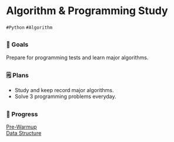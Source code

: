 # Algorithm & Programming Study
`#Python` `#Algorithm`

##

### :checkered_flag: Goals
Prepare for programming tests and learn major algorithms.

##

### :spiral_notepad: Plans
- Study and keep record major algorithms.
- Solve 3 programming problems everyday.

##

### :calendar: Progress
[Pre-Warmup](./pre-warmup/pre-warmup.md)\
[Data Structure](./data-structure/data-structure.md)
